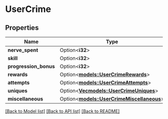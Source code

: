 # UserCrime

## Properties

Name | Type | Description | Notes
------------ | ------------- | ------------- | -------------
**nerve_spent** | Option<**i32**> |  | [optional]
**skill** | Option<**i32**> |  | [optional]
**progression_bonus** | Option<**i32**> |  | [optional]
**rewards** | Option<[**models::UserCrimeRewards**](UserCrimeRewards.md)> |  | [optional]
**attempts** | Option<[**models::UserCrimeAttempts**](UserCrimeAttempts.md)> |  | [optional]
**uniques** | Option<[**Vec<models::UserCrimeUniques>**](UserCrimeUniques.md)> |  | [optional]
**miscellaneous** | Option<[**models::UserCrimeMiscellaneous**](UserCrime_miscellaneous.md)> |  | [optional]

[[Back to Model list]](../README.md#documentation-for-models) [[Back to API list]](../README.md#documentation-for-api-endpoints) [[Back to README]](../README.md)


